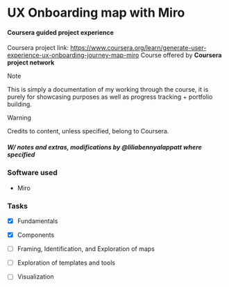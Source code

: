 # UX Onboarding map with Miro
#### Coursera guided project experience

Coursera project link: https://www.coursera.org/learn/generate-user-experience-ux-onboarding-journey-map-miro
Course offered by __Coursera project network__

> [!NOTE]
This is simply a documentation of my working through the course, it is purely for showcasing purposes as well as progress tracking + portfolio building.

> [!WARNING]
Credits to content, unless specified, belong to Coursera.

##### W/ notes and extras, modifications by @liliabennyalappatt where specified

### Software used

- Miro

### Tasks 

- [x] Fundamentals
- [x] Components
- [ ] Framing, Identification, and Exploration of maps
- [ ] Exploration of templates and tools 
- [ ] Visualization


